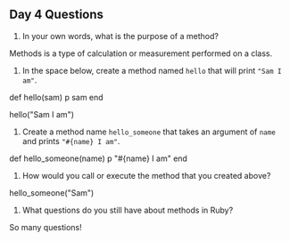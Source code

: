 ## Day 4 Questions

1. In your own words, what is the purpose of a method?

Methods is a type of calculation or measurement performed on a class.

1. In the space below, create a method named `hello` that will print `"Sam I am"`.

def hello(sam)
p sam
end

hello("Sam I am")

1. Create a method name `hello_someone` that takes an argument of `name` and prints `"#{name} I am"`.

def hello_someone(name)
p "#{name} I am"
end




1. How would you call or execute the method that you created above?

hello_someone("Sam")

1. What questions do you still have about methods in Ruby?

So many questions!
